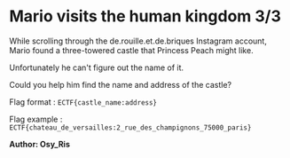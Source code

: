 # Mario visits the human kingdom 3/3

While scrolling through the de.rouille.et.de.briques Instagram account, Mario found a three-towered castle that Princess Peach might like.

Unfortunately he can't figure out the name of it.

Could you help him find the name and address of the castle?

Flag format : ```ECTF{castle_name:address}```

Flag example : ```ECTF{chateau_de_versailles:2_rue_des_champignons_75000_paris}```

**Author: Osy_Ris**